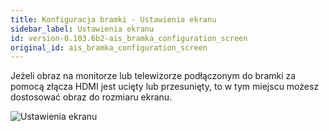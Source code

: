 ```yaml
---
title: Konfiguracja bramki - Ustawienia ekranu
sidebar_label: Ustawienia ekranu
id: version-0.103.6b2-ais_bramka_configuration_screen
original_id: ais_bramka_configuration_screen
---
```


Jeżeli obraz na monitorze lub telewizorze podłączonym do bramki za pomocą złącza HDMI jest ucięty lub przesunięty, to w tym miejscu możesz dostosować obraz do rozmiaru ekranu.

![Ustawienia ekranu](/AIS-docs/img/en/bramka/config_ais_dom_section3.png)
